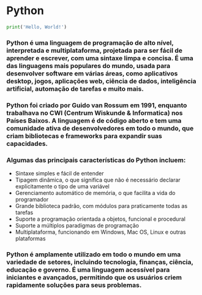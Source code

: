# Python
```py
print('Hello, World!')
```
### Python é uma linguagem de programação de alto nível, interpretada e multiplataforma, projetada para ser fácil de aprender e escrever, com uma sintaxe limpa e concisa. É uma das linguagens mais populares do mundo, usada para desenvolver software em várias áreas, como aplicativos desktop, jogos, aplicações web, ciência de dados, inteligência artificial, automação de tarefas e muito mais.

### Python foi criado por Guido van Rossum em 1991, enquanto trabalhava no CWI (Centrum Wiskunde & Informatica) nos Países Baixos. A linguagem é de código aberto e tem uma comunidade ativa de desenvolvedores em todo o mundo, que criam bibliotecas e frameworks para expandir suas capacidades.

### Algumas das principais características do Python incluem:

* Sintaxe simples e fácil de entender
* Tipagem dinâmica, o que significa que não é necessário declarar explicitamente o tipo de uma variável
* Gerenciamento automático de memória, o que facilita a vida do programador
* Grande biblioteca padrão, com módulos para praticamente todas as tarefas
* Suporte a programação orientada a objetos, funcional e procedural
* Suporte a múltiplos paradigmas de programação
* Multiplataforma, funcionando em Windows, Mac OS, Linux e outras plataformas

### Python é amplamente utilizado em todo o mundo em uma variedade de setores, incluindo tecnologia, finanças, ciência, educação e governo. É uma linguagem acessível para iniciantes e avançados, permitindo que os usuários criem rapidamente soluções para seus problemas.
